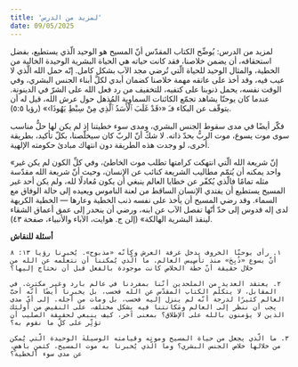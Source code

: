 ```yaml
---
title: 'لمزيد من الدرس'
date: 09/05/2025
---
```


لمزيد من الدرس: يُوضِّح الكتاب المقدّس أنّ المسيح هو الوحيد الّذي يستطيع، بفضل استحقاقه، أن يضمن خلاصنا، فقد كانت حياته هي الحياة البشرية الوحيدة الخالية من الخطية، والمثال الوحيد للحياة الّتي تُرضي مجد الآب بشكل كامل. إنّه حمل الله الّذي لا عيب فيه، وقد أخذ على عاتقه مهمة خلاصنا كضمان أبدي لكلَّ أبناء الجنس البشري، وفي الوقت نفسه، يحمل ذنوبنا على كتفيه، للتخفيف من رد فعل الله على الشرّ في الدينونة. عندما كان يوحنّا يشاهد تجمّع الكائنات السماوية المُذهل حول عرش الله، قيل له أن يتوقّف عن البكاء فـَ «‹قَدْ غَلَبَ ٱلْأَسَدُ ٱلَّذِي مِنْ سِبْطِ يَهُوذَا›» (رؤيا ٥:٥).

فكّر أيضًا في مدى سقوط الجنس البشري، ومدى سوء خطيتنا إذ لم يكن لها حلٌّ مناسب سوى موت يسوع، موت الربُّ بحدّ ذاته. لا شكّ أنّ الربّ كان سيخلّصنا، بكلّ تأكيد، بطريقة أخرى، لو وجدت هذه الطريقة دون انتهاك مبادئ حكومته الإلهية.

«إنّ شريعة الله الّتي انتهكت كرامتها تطلب موت الخاطئ، وفي كلِّ الكون لم يكن غير واحد يمكنه أن يُتمّم مطاليب الشريعة كنائب عن الإنسان، وحيث أنّ شريعة الله مقدّسة مثله تمامًا فالّذي يُكفّر عن خطايا العالم ينبغي أن يكون مُعادلًا لله، ولم يكن أحد غير المسيح يستطيع أن يفتدي الإنسان الساقط من لعنة الناموس ويعيده إلى حالة الوفاق مع السماء. وقد رضي المسيح أن يأخذ على نفسه ذنب الخطية وعارها — الخطية الكريهة لدى إله قدوس إلى حدّ أنّها تفصل الآب عن ابنه، ورضي أن ينحدر إلى عمق أعماق الشقاء لينقذ البشرية الهالكة» (إلن ج. هوايت، الآباء والأنبياء، صفحة ٤٣).

**أسئلة للنقاش**

`١. رأى يوحنّا الخروف يدخل غرفة العرش وكأنّه «مذبوح». يُخبرنا رؤيا ١٣: ٨ أنّ يسوع «ذُبِحَ» منذ تأسيس العالم. ما الّذي يُمكننا أن نتعلّمه عن الله من خلال حقيقة أنّ خطّة الخلاص كانت موجودة بالفعل قبل أن نحتاج إليها؟`

`٢. يعتقد العديد من الملحدين أنّنا بمفردنا في عالم بارد وغير مكترث. في المقابل، لا يتكلّم الكتاب المقدّس عن الله فحسب، بل يخبرنا أيضًا أنّه أحبَّ العالم كثيرًا لدرجة أنّه لم ينزل إليه فحسب، بل ومات من أجله. إلى أيّ مدى يجب أن ننظر إلى العالم ومَكانتنا فيه بشكل مختلف، على النقيض من أولئك الذين لا يؤمنون بالله على الإطلاق؟ بمعنى آخر، كيف ينبغي لحقيقة الصليب أن تؤثِّر على كلِّ ما نقوم به؟`

`٣. ما الّذي يجعل من حياة المسيح وموته وقيامته الوسيلةَ الوحيدة الّتي يُمكن من خلالها خلاص الجنس البشري؟ وما الّذي يُخبرنا به موت المسيح، كثمنٍ باهضٍ، عن مدى سوء الخطية؟`